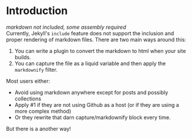 # Introduction
_markdown not included, some assembly required_<br>
Currently, Jekyll's `include` feature does not support the inclusion and proper rendering of markdown files. There are two main ways around this:

1. You can write a plugin to convert the markdown to html when your site builds.
2. You can capture the file as a liquid variable and then apply the `markdownify` filter.

Most users either:
- Avoid using markdown anywhere except for posts and possibly collections
- Apply #1 if they are not using Github as a host (or if they are using a more complex method)
- Or they rewrite that darn capture/markdownify block every time.

But there is a another way!
